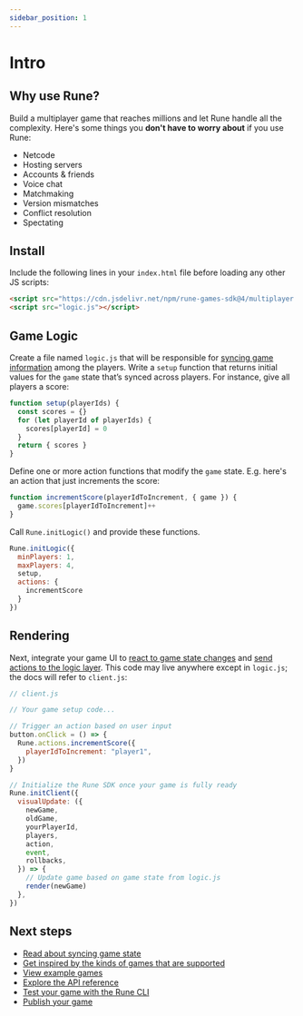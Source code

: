 ```yaml
---
sidebar_position: 1
---
```


# Intro

## Why use Rune?

Build a multiplayer game that reaches millions and let Rune handle all the complexity. Here's some things you **don't have to worry about** if you use Rune:

- Netcode
- Hosting servers
- Accounts & friends
- Voice chat
- Matchmaking
- Version mismatches
- Conflict resolution
- Spectating

## Install

Include the following lines in your `index.html` file before loading any other JS scripts:

```html
<script src="https://cdn.jsdelivr.net/npm/rune-games-sdk@4/multiplayer.js"></script>
<script src="logic.js"></script>
```

## Game Logic

Create a file named `logic.js` that will be responsible for [syncing game information](syncing-game-state.md) among the players. Write a `setup` function that returns initial values for the `game` state that’s synced across players. For instance, give all players a score:

```js
function setup(playerIds) {
  const scores = {}
  for (let playerId of playerIds) {
    scores[playerId] = 0
  }
  return { scores }
}
```

Define one or more action functions that modify the `game` state. E.g. here's an action that just increments the score:

```js
function incrementScore(playerIdToIncrement, { game }) {
  game.scores[playerIdToIncrement]++
}
```

Call `Rune.initLogic()` and provide these functions.


```js
Rune.initLogic({
  minPlayers: 1,
  maxPlayers: 4,
  setup,
  actions: {
    incrementScore
  }
})
```

## Rendering

Next, integrate your game UI to [react to game state changes](api/multiplayer.md#runeinitclientoptions) and [send actions to the logic layer](api/multiplayer.md#runeinitclientoptions). This code may live anywhere except in `logic.js`; the docs will refer to `client.js`:

```js
// client.js

// Your game setup code...

// Trigger an action based on user input
button.onClick = () => {
  Rune.actions.incrementScore({
    playerIdToIncrement: "player1",
  })
}

// Initialize the Rune SDK once your game is fully ready
Rune.initClient({
  visualUpdate: ({
    newGame,
    oldGame,
    yourPlayerId,
    players,
    action,
    event,
    rollbacks,
  }) => {
    // Update game based on game state from logic.js
    render(newGame)
  },
})
```

## Next steps

- [Read about syncing game state](syncing-game-state.md)
- [Get inspired by the kinds of games that are supported](supported-games.md)
- [View example games](examples.md)
- [Explore the API reference](api/multiplayer.md)
- [Test your game with the Rune CLI](cli.md)
- [Publish your game](publishing.md)

